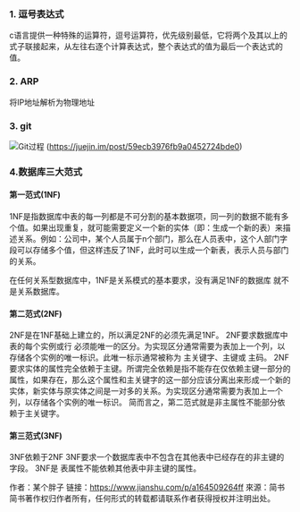 ### 1. 逗号表达式
  c语言提供一种特殊的运算符，逗号运算符，优先级别最低，它将两个及其以上的式子联接起来，从左往右逐个计算表达式，整个表达式的值为最后一个表达式的值。

### 2. ARP
  将IP地址解析为物理地址
### 3. git
  ![Git过程](https://user-gold-cdn.xitu.io/2017/10/22/47ecaa2f458807fa3793b1b589aeaadd?imageslim)
  (https://juejin.im/post/59ecb3976fb9a0452724bde0)
### 4.数据库三大范式
   #### 第一范式(1NF)
  1NF是指数据库中表的每一列都是不可分割的基本数据项，同一列的数据不能有多个值。如果出现重复，就可能需要定义一个新的实体（即：生成一个新的表）来描述关系。例如：公司中，某个人员属于n个部门，那么在人员表中，这个人部门字段可以存储多个值，但这样违反了1NF，此时可以生成一个新表，表示人员与部门的关系。

  在任何关系型数据库中，1NF是关系模式的基本要求，没有满足1NF的数据库 就不是关系数据库。

   #### 第二范式(2NF)
  2NF是在1NF基础上建立的，所以满足2NF的必须先满足1NF。
  2NF要求数据库中表的每个实例或行 必须能唯一的区分。为实现区分通常需要为表加上一个列，以存储各个实例的唯一标识。此唯一标示通常被称为 主关键字、主键或 主码。
  2NF要求实体的属性完全依赖于主键。所谓完全依赖是指不能存在仅依赖主键一部分的属性，如果存在，那么这个属性和主关键字的这一部分应该分离出来形成一个新的实体，新实体与原实体之间是一对多的关系。为实现区分通常需要为表加上一个列，以存储各个实例的唯一标识。
  简而言之，第二范式就是非主属性不能部分依赖于主关键字。
  #### 第三范式(3NF)
  3NF依赖于2NF
  3NF要求一个数据库表中不包含在其他表中已经存在的非主键的字段。
  3NF是 表属性不能依赖其他表中非主键的属性。

  作者：某个胖子
  链接：https://www.jianshu.com/p/a164509264ff
  來源：简书
  简书著作权归作者所有，任何形式的转载都请联系作者获得授权并注明出处。
